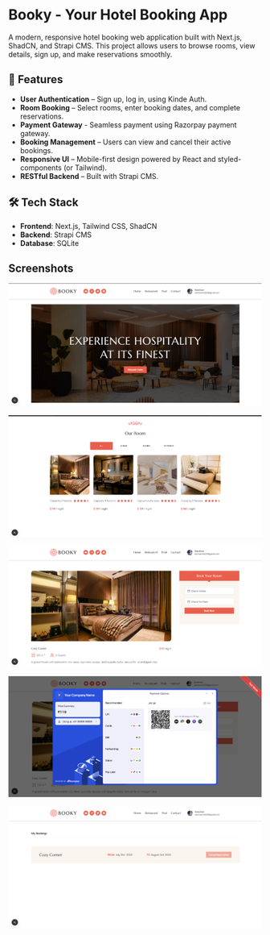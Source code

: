 # Booky - Your Hotel Booking App

A modern, responsive hotel booking web application built with Next.js, ShadCN, and Strapi CMS. This project allows users to browse rooms, view details, sign up, and make reservations smoothly.

## 🔎 Features

-   **User Authentication** – Sign up, log in, using Kinde Auth.
-   **Room Booking** – Select rooms, enter booking dates, and complete reservations.
-   **Payment Gateway** - Seamless payment using Razorpay payment gateway.
-   **Booking Management** – Users can view and cancel their active bookings.
-   **Responsive UI** – Mobile-first design powered by React and styled-components (or Tailwind).
-   **RESTful Backend** – Built with Strapi CMS.

## 🛠️ Tech Stack

-   **Frontend**: Next.js, Tailwind CSS, ShadCN
-   **Backend**: Strapi CMS
-   **Database**: SQLite

## Screenshots

![Hero Section](screenshots/hero.png)

![Hero Section](screenshots/rooms.png)

![Hero Section](screenshots/details.png)

![Hero Section](screenshots/payment.png)

![Hero Section](screenshots/bookings.png)
